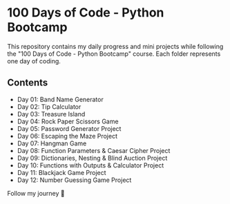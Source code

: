 # 100 Days of Code - Python Bootcamp

This repository contains my daily progress and mini projects while following the "100 Days of Code - Python Bootcamp" course. Each folder represents one day of coding.

## Contents
- Day 01: Band Name Generator
- Day 02: Tip Calculator
- Day 03: Treasure Island
- Day 04: Rock Paper Scissors Game
- Day 05: Password Generator Project
- Day 06: Escaping the Maze Project
- Day 07: Hangman Game
- Day 08: Function Parameters & Caesar Cipher Project
- Day 09: Dictionaries, Nesting & Blind Auction Project
- Day 10: Functions with Outputs & Calculator Project
- Day 11: Blackjack Game Project
- Day 12: Number Guessing Game Project

Follow my journey 🚀
